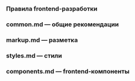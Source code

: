 ### Правила frontend-разработки

### common.md — общие рекомендации

### markup.md — разметка

### styles.md — стили

### components.md — frontend-компоненты
